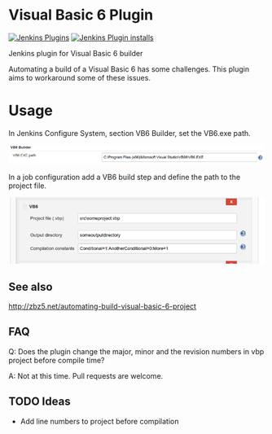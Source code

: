 # Visual Basic 6 Plugin

[![Jenkins Plugins](https://img.shields.io/jenkins/plugin/v/visual-basic-6)](https://github.com/jenkinsci/visual-basic-6-plugin/releases)
[![Jenkins Plugin installs](https://img.shields.io/jenkins/plugin/i/visual-basic-6)](https://plugins.jenkins.io/visual-basic-6)


Jenkins plugin for Visual Basic 6 builder

Automating a build of a Visual Basic 6 has some challenges. This plugin aims to workaround some of these issues. 

# Usage
In Jenkins Configure System, section VB6 Builder, set the VB6.exe path. 

![ScreenShot](VB6_path.png?raw=true )

In a job configuration add a VB6 build step and define the path to the project file.  

![ScreenShot](job_config.png?raw=true)

## See also
http://zbz5.net/automating-build-visual-basic-6-project

## FAQ

Q: Does the plugin change the major, minor and the revision numbers in
vbp project before compile time?

A: Not at this time. Pull requests are welcome. 

## TODO Ideas

-   Add line numbers to project before compilation
